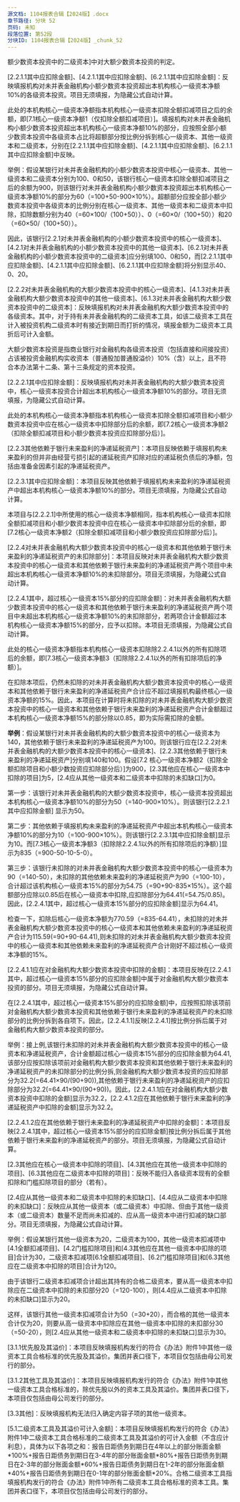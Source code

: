 ```yaml
---
源文档: 1104报表合辑【2024版】.docx
章节路径: 分块 52
页码: 未知
段落位置: 第52段
分块ID: 1104报表合辑【2024版】_chunk_52
---
```


额少数资本投资中的二级资本]中对大额少数资本投资的判定。

[2.2.1.1其中应扣除金额]、[4.2.1.1其中应扣除金额]、[6.2.1.1其中应扣除金额]：反映填报机构对未并表金融机构小额少数资本投资超出本机构核心一级资本净额10%的各级资本投资。项目无须填报，为隐藏公式自动计算。

此处的本机构核心一级资本净额指本机构核心一级资本扣除全额扣减项目之后的余额，即[7.1核心一级资本净额1（仅扣除全额扣减项目）]。填报机构对未并表金融机构小额少数资本投资超出本机构核心一级资本净额10%的部分，应按照全部小额少数资本投资中各级资本占比将超额部分按比例分拆到核心一级资本、其他一级资本和二级资本，分别在[2.2.1.1其中应扣除金额]、[4.2.1.1其中应扣除金额]、[6.2.1.1其中应扣除金额]中反映。

举例：假设某银行对未并表金融机构的小额少数资本投资中核心一级资本、其他一级资本和二级资本分别为100、0和50，该银行核心一级资本扣除全额扣减项目之后的余额为900，则该银行对未并表金融机构小额少数资本投资超出本机构核心一级资本净额10%的部分为60（=100+50-900×10%）。超额部分应按全部小额少数资本投资中各级资本的比例分别在核心一级资本、其他一级资本和二级资本中扣除，扣除数额分别为40（=60×100/（100+50））、0（=60×0/（100+50））和20（=60×50/（100+50））。

因此，该银行[2.2.1对未并表金融机构的小额少数资本投资中的核心一级资本]、[4.2.1对未并表金融机构的小额少数资本投资中的其他一级资本]、[6.2.1对未并表金融机构的小额少数资本投资中的二级资本]应分别填100、0和50，而[2.2.1.1其中应扣除金额]、[4.2.1.1其中应扣除金额]、[6.2.1.1其中应扣除金额]将分别显示40、0、20。

[2.2.2对未并表金融机构的大额少数资本投资中的核心一级资本]、[4.1.3对未并表金融机构大额少数资本投资中的其他一级资本]、[6.1.3对未并表金融机构大额少数资本投资中的二级资本]：反映填报机构对未并表金融机构大额少数资本投资中的各级资本。其中，对于持有未并表金融机构的二级资本工具，如该二级资本工具在计入被投资机构二级资本时有接近到期日而打折的情况，填报金额为二级资本工具折后可计入金额。

大额少数资本投资是指商业银行对金融机构各级资本投资（包括直接和间接投资）占该被投资金融机构实收资本（普通股加普通股溢价）10%（含）以上，且不符合本办法第十二条、第十三条规定的资本投资。

[2.2.2.1其中应扣除金额]：反映填报机构对未并表金融机构的大额少数资本投资中，核心一级资本投资合计超出本机构核心一级资本净额10%的部分。项目无须填报，为隐藏公式自动计算。

此处的本机构核心一级资本净额指本机构核心一级资本扣除全额扣减项目和小额少数资本投资中应在核心一级资本中扣除部分后的余额，即[7.2核心一级资本净额2（扣除全额扣减项目和小额少数资本投资应扣除部分后）]。

[2.2.3其他依赖于银行未来盈利的净递延税资产]：本项目反映依赖于填报机构未来盈利的但并非由经营亏损引起的递延税资产扣除对应的递延税负债后的净额，包括由准备金因素引起的净递延税资产。

[2.2.3.1其中应扣除金额]：本项目反映其他依赖于填报机构未来盈利的净递延税资产中超出本机构核心一级资本净额10%的部分。项目无须填报，为隐藏公式自动计算。

本项目与[2.2.2.1]中所使用的核心一级资本净额相同，指本机构核心一级资本扣除全额扣减项目和小额少数资本投资中应在核心一级资本中扣除部分后的余额，即[7.2核心一级资本净额2（扣除全额扣减项目和小额少数投资应扣除部分后）]。

[2.2.4对未并表金融机构大额少数资本投资中的核心一级资本和其他依赖于银行未来盈利的净递延税资产的未扣除部分]：本项目反映对未并表金融机构大额少数资本投资中的核心一级资本和其他依赖于银行未来盈利的净递延税资产两个项目中未超出本机构核心一级资本净额10%的未扣除部分。项目无须填报，为隐藏公式自动计算。

[2.2.4.1其中，超过核心一级资本15%部分的应扣除金额]：对未并表金融机构大额少数资本投资中的核心一级资本和其他依赖于银行未来盈利的净递延税资产两个项目中未超出本机构核心一级资本净额10%的未扣除部分，若两项合计金额超过本机构核心一级资本净额15%的部分，应予以扣除。本项目无须填报，为隐藏公式自动计算。

此处的核心一级资本净额指本机构核心一级资本扣除除2.2.4.1以外的所有扣除项后的余额，即[7.3核心一级资本净额3（扣除除2.2.4.1以外的所有扣除项后的净额）]。

在扣除本项后，仍然未扣除的对未并表金融机构大额少数资本投资中的核心一级资本和其他依赖于银行未来盈利的净递延税资产合计应不超过填报机构最终核心一级资本净额的15%。因此，本项目在计算时将未扣除的对未并表金融机构大额少数资本投资中的核心一级资本和其他依赖于银行未来盈利的净递延税资产合计金额超过本机构核心一级资本净额15%的部分除以0.85，即为实际需扣除的金额。

**举例**：假设某银行对未并表金融机构的大额少数资本投资中的核心一级资本为140，其他依赖于银行未来盈利的净递延税资产为100。则该银行应在[2.2.2对未并表金融机构的大额少数资本投资中的核心一级资本]、[2.2.3其他依赖于银行未来盈利的净递延税资产]分别填140和100。假设[7.2 核心一级资本净额2（扣除全额扣除项目和小额少数投资应扣除部分后）]为900，[2.3其他应在核心一级资本中扣除的项目]为5，[2.4应从其他一级资本和二级资本中扣除的未扣缺口]为0。

第一步：该银行对未并表金融机构的大额少数资本投资中，核心一级资本投资超出本机构核心一级资本净额10%的部分为50（=140-900×10%）。则该银行[2.2.2.1 其中应扣除金额] 显示为50。

第二步：其他依赖于填报机构未来盈利的净递延税资产中超出本机构核心一级资本净额10%的部分为10（=100-900×10%）。则该银行[2.2.3.1其中应扣除金额]显示为10。而[7.3核心一级资本净额3（扣除除2.2.4.1以外的所有扣除项后的净额）]显示为835（=900-50-10-5-0）。

第三步：该银行未扣除的对未并表金融机构大额少数资本投资中的核心一级资本为90（=140-50），未扣除的其他依赖未来盈利的净递延税资产为90（=100-10），合计超过该机构核心一级资本15%的部分为54.75（=90+90-835×15%）。这个超额部分应除以0.85后在核心一级资本中扣除,应扣除部分为64.41(=54.75/0.85)。因此，[2.2.4.1其中，超过核心一级资本15%部分的应扣除金额]显示为64.41。

检查一下，扣除后核心一级资本净额为770.59（=835-64.41），未扣除的对未并表金融机构大额少数资本投资中的核心一级资本和其他依赖未来盈利的净递延税资产合计为115.59(=90+90-64.41),则未扣除的对未并表金融机构大额少数资本投资中的核心一级资本和其他依赖未来盈利的净递延税资产合计刚好不超过核心一级资本净额的15%。

[2.2.4.1.1应在对金融机构大额少数资本投资中扣除的金额]：本项目反映在[2.2.4.1其中，超过核心一级资本15%部分的应扣除金额]中属于对金融机构大额少数资本投资的部分。项目无须填报，为隐藏公式自动计算。

在[2.2.4.1其中，超过核心一级资本15%部分的应扣除金额]中，应按照扣除该项前对金融机构大额少数资本投资和其他依赖于银行未来盈利的净递延税资产的未扣除部分的比例分拆到各自项下。因此，[2.2.4.1.1]反映[2.2.4.1]按比例分拆后属于对金融机构大额少数资本投资的部分。

举例：接上例,该银行未扣除的对未并表金融机构大额少数资本投资中的核心一级资本和净递延税资产，合计金额超过核心一级资本15%部分的应扣除金额为64.41,该部分应按扣除该项前对金融机构大额少数资本投资和其他依赖于银行未来盈利的净递延税资产的未扣除部分的比例分拆,则金融机构大额少数资本投资的应扣除部分为32.2(=64.41×90/(90+90)),其他依赖于银行未来盈利的净递延税资产的应扣除部分为32.2(=64.41×90/(90+90))。因此，[2.2.4.1.1应在对金融机构大额少数资本投资中扣除的金额]显示为32.2，[2.2.4.1.2应在其他依赖于银行未来盈利的净递延税资产中扣除的金额]显示为32.2。

[2.2.4.1.2应在其他依赖于银行未来盈利的净递延税资产中扣除的金额]：本项目反映[2.2.4.1其中，超过核心一级资本15%部分的应扣除金额]按比例分拆后属于其他依赖于银行未来盈利的净递延税资产的部分。项目无须填报，为隐藏公式自动计算。

[2.3其他应在核心一级资本中扣除的项目]、[4.3其他应在其他一级资本中扣除的项目]、[6.3其他应在二级资本中扣除的项目]：反映不能归入各级资本现有的全额扣除和门槛扣除项目的部分（若有）。

[2.4应从其他一级资本和二级资本中扣除的未扣缺口]、[4.4应从二级资本中扣除的未扣缺口]：反映应从其他一级资本（或二级资本）中扣除、但由于其他一级资本（或二级资本）数量不足而尚未扣减的、应从高一级资本中进行扣减的缺口部分。项目无须填报，为隐藏公式自动计算。

举例：假设某银行其他一级资本为20，二级资本为100，其他一级资本扣减项中[4.1全额扣减项目]、[4.2门槛扣除项目]和[4.3其他应在其他一级资本中扣除的项目]合计为30，二级资本扣减项[6.1全额扣减项目]、[6.2门槛扣除项目]和[6.3其他应在二级资本中扣除的项目]合计为120。

由于该银行二级资本扣减项合计超出其持有的合格二级资本，要从高一级资本中扣除应在二级资本中扣除的未扣部分20（=120-100），则[4.4应从二级资本中扣除的未扣缺口]显示为20。

这样，该银行其他一级资本扣减项合计为50（=30+20），而合格的其他一级资本合计仅为20，则要从高一级资本中扣除应在其他一级资本中扣除的未扣部分30（=50-20），则[2.4应从其他一级资本和二级资本中扣除的未扣缺口]显示为30。

[3.1.1优先股及其溢价]：本项目反映填报机构发行的符合《办法》附件1中其他一级资本工具合格标准的优先股及其溢价。集团并表口径下，本项目仅包括由母公司发行的部分。

[3.1.2其他工具及其溢价]：本项目反映填报机构发行的符合《办法》附件1中其他一级资本工具合格标准的，除优先股以外的资本工具及其溢价。集团并表口径下，本项目仅包括由母公司发行的部分。

[3.2少数股东资本可计入部分]:仅在集团并表口径下填报，如报送法人口径报表则填0。反映填报机构有资本监管要求的附属公司中，由第三方持有的其他一级资本可纳入集团并表层面计算的部分。本项目与G4A-2《少数股东资本情况表》有校验关系。此外，对于我国商业银行境外附属公司发行的其他一级资本工具，还应满足东道国监管当局规定的合格标准。

[3.3其他]：反映填报机构无法归入确定内容子项的其他一级资本。

[5.1二级资本工具及其溢价可计入金额]：本项目反映填报机构发行的符合《办法》附件1中二级资本工具合格标准的二级资本工具及其溢价的可计入金额（不含应计利息），具体为以下各项之和：报告日距债务到期日在4年以上的部分账面金额\*100%+报告日距债务到期日在3-4年的部分账面金额\*80%+报告日距债务到期日在2-3年的部分账面金额\*60%+报告日距债务到期日在1-2年的部分账面金额\*40%+报告日距债务到期日在0-1年的部分账面金额\*20%。合格二级资本工具指填报机构发行的符合《办法》附件1中所有二级资本工具合格标准的资本工具。集团并表口径下，本项目仅包括由母公司发行的部分。